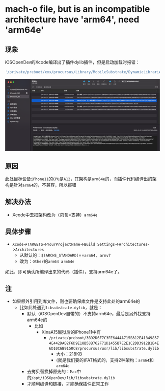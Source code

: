 # mach-o file, but is an incompatible architecture have 'arm64', need 'arm64e'

## 现象

iOSOpenDev的Xcode编译出了插件dylib插件，但是启动加载时报错：

```bash
'/private/preboot/xxx/procursus/Library/MobileSubstrate/DynamicLibraries/jailAppleAccount.dylib' (mach-o file, but is an incompatible architecture (have 'arm64', need 'arm64e'))
```

![dylib_have_arm64_need_arm64e](../assets/img/dylib_have_arm64_need_arm64e.png)

## 原因

此处目标设备`iPhone11`的`CPU`是`A12`，其架构是`arm64e`的，而插件代码编译出的架构是针对`arm64`的，不兼容，所以报错

## 解决办法

* Xcode中去把架构改为（包含=支持）`arm64e`

## 具体步骤

* `Xcode`->`TARGETS`->`YourProjectName`->`Build Settings`->`Architectures`->`Architectures`
  * 从默认的：`$(ARCHS_STANDARD)`==`arm64, armv7`
  * 改为：`Other`的`arm64 arm64e`

如此，即可确认所编译出来的代码（插件），支持arm64e了。

## 注

* 如果额外引用到库文件，则也要确保库文件是支持此处的arm64e的
  * 比如此处遇到`libsubstrate.dylib`，就是：
    * 默认（iOSOpenDev自带的）不支持arm64e，最后是另外找支持arm64e的
      * 比如
        * XinaA15越狱后的iPhone11中有
          * `/private/preboot/3B92D6F7C3FE6444A715B312E418498574E442DAB2F6D9E18B58B762F71D1455B7E2E1C2DD3912B1B4E6D10C6B9150C8/procursus/usr/lib/libsubstrate.dylib`
            * 大小：218KB
            * (就是我们要的)FAT格式的，支持2种架构：`arm64`和`arm64e`
    * 去拷贝替换掉原先的：`Mac`中的`/opt/iOSOpenDev/lib/libsubstrate.dylib`
    * 才顺利编译和链接，才能确保插件正常工作
